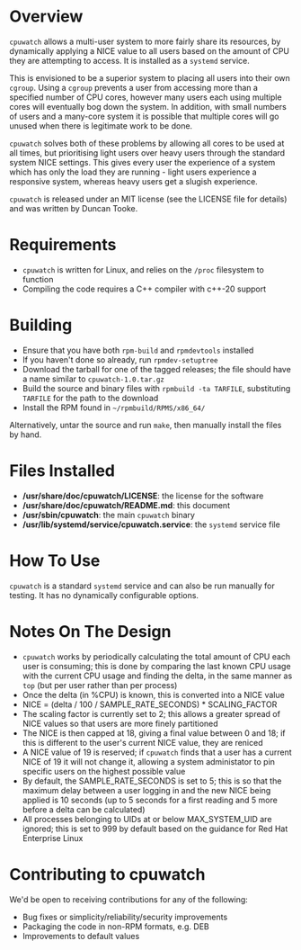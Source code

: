 # Overview

`cpuwatch` allows a multi-user system to more fairly share its resources, by dynamically applying a NICE value to all users based on the amount of CPU they are attempting to access. It is installed as a `systemd` service.

This is envisioned to be a superior system to placing all users into their own `cgroup`. Using a `cgroup` prevents a user from accessing more than a specified number of CPU cores, however many users each using multiple cores will eventually bog down the system. In addition, with small numbers of users and a many-core system it is possible that multiple cores will go unused when there is legitimate work to be done.

`cpuwatch` solves both of these problems by allowing all cores to be used at all times, but prioritising light users over heavy users through the standard system NICE settings. This gives every user the experience of a system which has only the load they are running - light users experience a responsive system, whereas heavy users get a slugish experience.

`cpuwatch` is released under an MIT license (see the LICENSE file for details) and was written by Duncan Tooke.

# Requirements

- `cpuwatch` is written for Linux, and relies on the `/proc` filesystem to function
- Compiling the code requires a C++ compiler with c++-20 support

# Building

- Ensure that you have both `rpm-build` and `rpmdevtools` installed
- If you haven't done so already, run `rpmdev-setuptree` 
- Download the tarball for one of the tagged releases; the file should have a name similar to `cpuwatch-1.0.tar.gz`
- Build the source and binary files with `rpmbuild -ta TARFILE`, substituting `TARFILE` for the path to the download
- Install the RPM found in `~/rpmbuild/RPMS/x86_64/` 

Alternatively, untar the source and run `make`, then manually install the files by hand.

# Files Installed

- **/usr/share/doc/cpuwatch/LICENSE**: the license for the software
- **/usr/share/doc/cpuwatch/README.md**: this document
- **/usr/sbin/cpuwatch**: the main `cpuwatch` binary
- **/usr/lib/systemd/service/cpuwatch.service**: the `systemd` service file

# How To Use

`cpuwatch` is a standard `systemd` service and can also be run manually for testing. It has no dynamically configurable options.

# Notes On The Design

- `cpuwatch` works by periodically calculating the total amount of CPU each user is consuming; this is done by comparing the last known CPU usage with the current CPU usage and finding the delta, in the same manner as `top` (but per user rather than per process)
- Once the delta (in %CPU) is known, this is converted into a NICE value 
- NICE = (delta / 100 / SAMPLE_RATE_SECONDS) * SCALING_FACTOR
- The scaling factor is currently set to 2; this allows a greater spread of NICE values so that users are more finely partitioned
- The NICE is then capped at 18, giving a final value between 0 and 18; if this is different to the user's current NICE value, they are reniced
- A NICE value of 19 is reserved; if `cpuwatch` finds that a user has a current NICE of 19 it will not change it, allowing a system administator to pin specific users on the highest possible value
- By default, the SAMPLE_RATE_SECONDS is set to 5; this is so that the maximum delay between a user logging in and the new NICE being applied is 10 seconds (up to 5 seconds for a first reading and 5 more before a delta can be calculated)
- All processes belonging to UIDs at or below MAX_SYSTEM_UID are ignored; this is set to 999 by default based on the guidance for Red Hat Enterprise Linux

# Contributing to cpuwatch

We'd be open to receiving contributions for any of the following:

- Bug fixes or simplicity/reliability/security improvements
- Packaging the code in non-RPM formats, e.g. DEB
- Improvements to default values